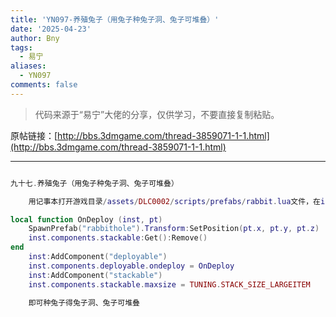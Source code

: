```yaml
---
title: 'YN097-养殖兔子（用兔子种兔子洞、兔子可堆叠）'
date: '2025-04-23'
author: Bny
tags:
  - 易宁
aliases:
  - YN097
comments: false
---
```


> 代码来源于“易宁”大佬的分享，仅供学习，不要直接复制粘贴。

原帖链接：[http://bbs.3dmgame.com/thread-3859071-1-1.html](http://bbs.3dmgame.com/thread-3859071-1-1.html)

---

```lua  

九十七.养殖兔子（用兔子种兔子洞、兔子可堆叠）	用记事本打开游戏目录/assets/DLC0002/scripts/prefabs/rabbit.lua文件，在inst:AddComponent("inspectable")的下一行插入以下内容：local function OnDeploy (inst, pt)	SpawnPrefab("rabbithole").Transform:SetPosition(pt.x, pt.y, pt.z)	inst.components.stackable:Get():Remove()end	inst:AddComponent("deployable")	inst.components.deployable.ondeploy = OnDeploy	inst:AddComponent("stackable")	inst.components.stackable.maxsize = TUNING.STACK_SIZE_LARGEITEM	即可种兔子得兔子洞、兔子可堆叠

```  

